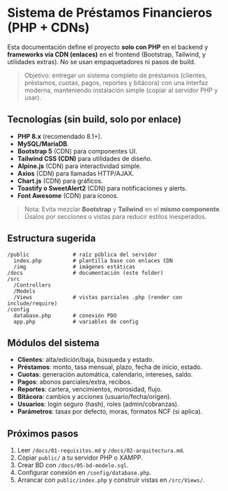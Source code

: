 # Sistema de Préstamos Financieros (PHP + CDNs)

Esta documentación define el proyecto **solo con PHP** en el backend y **frameworks vía CDN (enlaces)** en el frontend (Bootstrap, Tailwind, y utilidades extras). No se usan empaquetadores ni pasos de build.

> Objetivo: entregar un sistema completo de préstamos (clientes, préstamos, cuotas, pagos, reportes y bitácora) con una interfaz moderna, manteniendo instalación simple (copiar al servidor PHP y usar).

## Tecnologías (sin build, solo por enlace)
- **PHP 8.x** (recomendado 8.1+).
- **MySQL/MariaDB**.
- **Bootstrap 5** (CDN) para componentes UI.
- **Tailwind CSS (CDN)** para utilidades de diseño.
- **Alpine.js** (CDN) para interactividad simple.
- **Axios** (CDN) para llamadas HTTP/AJAX.
- **Chart.js** (CDN) para gráficos.
- **Toastify o SweetAlert2** (CDN) para notificaciones y alerts.
- **Font Awesome** (CDN) para íconos.

> Nota: Evita mezclar **Bootstrap** y **Tailwind** en el **mismo componente**. Úsalos por secciones o vistas para reducir estilos inesperados.

## Estructura sugerida
```
/public              # raíz pública del servidor
  index.php          # plantilla base con enlaces CDN
  /img               # imágenes estáticas
/docs                # documentación (este folder)
/src
  /Controllers
  /Models
  /Views             # vistas parciales .php (render con include/require)
/config
  database.php       # conexión PDO
  app.php            # variables de config
```

## Módulos del sistema
- **Clientes**: alta/edición/baja, búsqueda y estado.
- **Préstamos**: monto, tasa mensual, plazo, fecha de inicio, estado.
- **Cuotas**: generación automática, calendario, intereses, saldo.
- **Pagos**: abonos parciales/extra, recibos.
- **Reportes**: cartera, vencimientos, morosidad, flujo.
- **Bitácora**: cambios y acciones (usuario/fecha/origen).
- **Usuarios**: login seguro (hash), roles (admin/cobranzas).
- **Parámetros**: tasas por defecto, moras, formatos NCF (si aplica).

## Próximos pasos
1) Leer `/docs/01-requisitos.md` y `/docs/02-arquitectura.md`.
2) Copiar `public/` a tu servidor PHP o XAMPP.
3) Crear BD con `/docs/05-bd-modelo.sql`.
4) Configurar conexión en `/config/database.php`.
5) Arrancar con `public/index.php` y construir vistas en `/src/Views/`.
